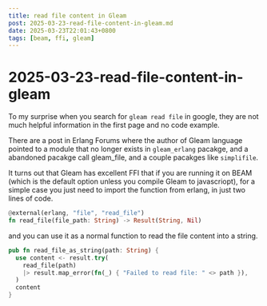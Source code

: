 ```yaml
---
title: read file content in Gleam
post: 2025-03-23-read-file-content-in-gleam.md
date: 2025-03-23T22:01:43+0800
tags: [beam, ffi, gleam]
---
```

# 2025-03-23-read-file-content-in-gleam

To my surprise when you search for `gleam read file` in google, they are not much helpful information in the first page and no code example.

There are a post in Erlang Forums where the author of Gleam language pointed to a module that no longer exists in `gleam_erlang` pacakge, and a abandoned pacakge call gleam_file, and a couple pacakges like `simplifile`.

It turns out that Gleam has excellent FFI that if you are running it on BEAM (which is the default option unless you compile Gleam to javascriopt), for a simple case you just need to import the function from erlang, in just two lines of code.

```rust
@external(erlang, "file", "read_file")
fn read_file(file_path: String) -> Result(String, Nil)
```

and you can use it as a normal function to read the file content into a string.

```rust
pub fn read_file_as_string(path: String) {
  use content <- result.try(
    read_file(path)
    |> result.map_error(fn(_) { "Failed to read file: " <> path }),
  )
  content
}
```